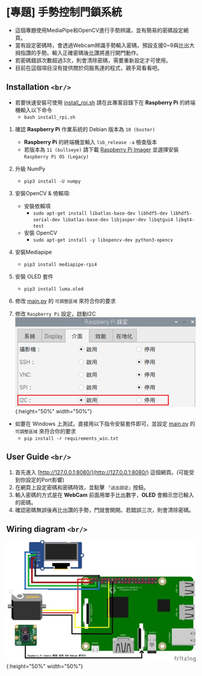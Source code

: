 # [專題] 手勢控制門鎖系統

* 這個專題使用MediaPipe和OpenCV進行手勢辨識，並有簡易的密碼設定網頁。
* 當有設定密碼時，會透過Webcam辨識手勢輸入密碼，預設支援0~9與比出大拇指讚的手勢。輸入正確密碼後比讚將進行開門動作。
* 若密碼錯誤次數超過3次，則會清除密碼，需要重新設定才可使用。
* 目前在這個項目沒有提供關於伺服馬達的程式，親手寫看看吧。

## Installation `<br/>`

* 若要快速安裝可使用 [install_rpi.sh](install_rpi.sh)
  請在此專案目錄下在 **Raspberry Pi** 的終端機輸入以下命令
  * `bash install_rpi.sh`

1. 確認 **Raspberry Pi** 作業系統的 Debian 版本為 `10 (buster)`
   * **Raspberry Pi** 的終端機並輸入 `lsb_release -a` 檢查版本
   * 若版本為 `11 (bullseye)` 請下載 [Raspberry Pi Imager](https://www.raspberrypi.com/software/) 並選擇安裝 `Raspberry Pi OS (Legacy)`
2. 升級 NumPy
   * `pip3 install -U numpy`
3. 安裝OpenCV & 倚賴項:
   * 安裝依賴項
     * `sudo apt-get install libatlas-base-dev libhdf5-dev libhdf5-serial-dev libatlas-base-dev libjasper-dev libqtgui4 libqt4-test`
   * 安裝 OpenCV
     * `sudo apt-get install -y libopencv-dev python3-opencv`
4. 安裝Mediapipe
   * `pip3 install mediapipe-rpi4`
5. 安裝 OLED 套件
   * `pip3 install luma.oled`
6. 修改 [main.py](main.py) 的 `可調整區域` 來符合你的要求

7. 修改 `Raspberry Pi` 設定，啟動I2C
![I2C 設定](https://raw.githubusercontent.com/MeowXiaoXiang/Gesture-Controlled-Door-Lock-System/master/markdown_img/raspi_config.png){:height="50%" width="50%"}
* 如要在 Windows 上測試，直接用以下指令安裝套件即可，並設定 [main.py](main.py) 的 `可調整區域` 來符合你的要求
  * `pip install -r requirements_win.txt`

## User Guide `<br/>`

1. 首先進入 [http://127.0.0.1:8080/](http://127.0.0.1:8080/) 這個網頁。(可能受到你設定的Port影響)
2. 在網頁上設定密碼和密碼時效，並點擊 `「送出設定」`按鈕。
3. 輸入密碼的方式是在 **WebCam** 前面用單手比出數字，**OLED** 會顯示您已輸入的密碼。
4. 確認密碼無誤後再比出讚的手勢，門就會開開。若錯誤三次，則會清除密碼。

## Wiring diagram `<br/>`
![接線圖](https://raw.githubusercontent.com/MeowXiaoXiang/Gesture-Controlled-Door-Lock-System/master/markdown_img/wiring_diagram.jpg){:height="50%" width="50%"}

